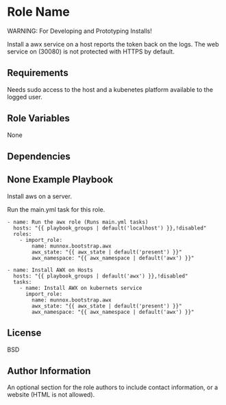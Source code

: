Role Name
=========

WARNING: For Developing and Prototyping Installs!

Install a awx service on a host reports the token back on the logs. The web service on (30080) is not protected with HTTPS by default.

Requirements
------------

Needs sudo access to the host and a kubenetes platform available to the logged user.

Role Variables
--------------

None

Dependencies
------------

None
Example Playbook
----------------

Install aws on a server.

Run the main.yml task for this role. 

```
- name: Run the awx role (Runs main.yml tasks)
  hosts: "{{ playbook_groups | default('localhost') }},!disabled"
  roles:
    - import_role:
        name: munnox.bootstrap.awx
        awx_state: "{{ awx_state | default('present') }}"
        awx_namespace: "{{ awx_namespace | default('awx') }}"
```

```
- name: Install AWX on Hosts
  hosts: "{{ playbook_groups | default('awx') }},!disabled"
  tasks:
    - name: Install AWX on kubernets service
      import_role:
        name: munnox.bootstrap.awx
        awx_state: "{{ awx_state | default('present') }}"
        awx_namespace: "{{ awx_namespace | default('awx') }}"
```

License
-------

BSD

Author Information
------------------

An optional section for the role authors to include contact information, or a website (HTML is not allowed).
